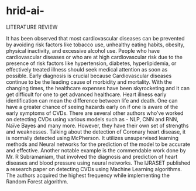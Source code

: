 # hrid-ai-
LITERATURE REVIEW 

It has been observed that most cardiovascular diseases can be prevented by avoiding risk factors like tobacco use, unhealthy eating habits, obesity, physical inactivity, and excessive alcohol use. People who have cardiovascular diseases or who are at high cardiovascular risk due to the presence of risk factors like hypertension, diabetes, hyperlipidemia, or effectively treated illness should seek medical attention as soon as possible. Early diagnosis is crucial because Cardiovascular diseases continue to be the leading cause of morbidity and mortality. With the changing times, the healthcare expenses have been skyrocketing and it can get difficult for one to get advanced healthcare. Heart illness early identification can mean the difference between life and death. One can have a greater chance of seeing hazards early on if one is aware of the early symptoms of CVDs. 
There are several other authors who’ve worked on detecting CVDs using various models such as - NLP, CNN and RNN, Naïve Bayes and many more. However, they have their own set of strengths and weaknesses. Talking about the detection of Coronary heart disease, it is normally detected using McPherson. It utilizes unsupervised learning methods and Neural networks for the prediction of the model to be accurate and effective. Another notable example is the commendable work done by Mr. R Subramaniam, that involved the diagnosis and prediction of heart diseases and blood pressure using neural networks. The IJRASET published a research paper on detecting CVDs using Machine Learning algorithms. The authors acquired the highest frequency while implementing the Random Forest algorithm. 
